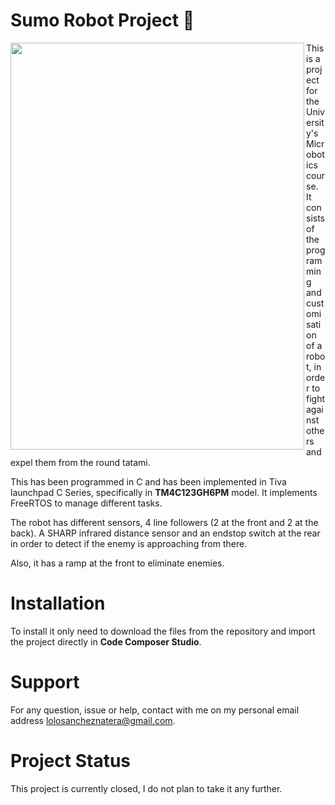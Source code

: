 # Sumo Robot Project :robot:

<IMG align="left" src="https://raw.githubusercontent.com/Sumo_robot_project/main/data/images/Sumo_Robot.jpg" width="470" height="651">
  
This is a project for the University's Microbotics course. It consists of the programming and customisation of a robot, in order to fight against others and expel them from the round tatami.

This has been programmed in C  and has been implemented in Tiva launchpad C Series, specifically in **TM4C123GH6PM** model. It implements FreeRTOS to manage different tasks. 

The robot has different sensors, 4 line followers (2 at the front and 2 at the back). A SHARP infrared distance sensor and an endstop switch at the rear in order to detect if the enemy is approaching from there.

Also, it has a ramp at the front to eliminate enemies.

# Installation

To install it only need to download the files from the repository and import the project directly in **Code Composer Studio**.

# Support

For any question, issue or help, contact with me on my personal email address lolosancheznatera@gmail.com.

# Project Status

This project is currently closed, I do not plan to take it any further.
